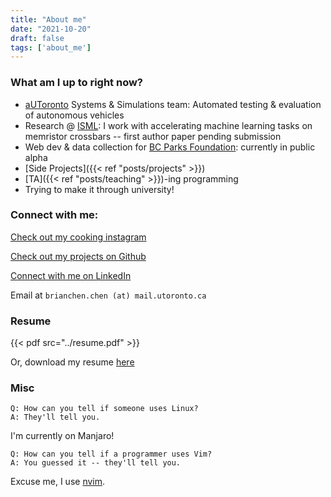 ```yaml
---
title: "About me"
date: "2021-10-20"
draft: false
tags: ['about_me']
---
```


### What am I up to right now?

- [aUToronto](https://www.autodrive.utoronto.ca/) Systems & Simulations team: Automated testing & evaluation of autonomous vehicles
- Research @ [ISML](https://www.eecg.utoronto.ca/~roman/): I work with accelerating machine learning tasks on memristor crossbars -- first author paper pending submission
- Web dev & data collection for [BC Parks Foundation](https://bcparksfoundation.ca/): currently in public alpha
- [Side Projects]({{< ref "posts/projects" >}})
- [TA]({{< ref "posts/teaching" >}})-ing programming
- Trying to make it through university!

###  Connect with me:

[Check out my cooking instagram](https://instagram.com/brianschicken)

[Check out my projects on Github](https://github.com/ihasdapie)

[Connect with me on LinkedIn](https://linkedin.com/in/brianchen28914)

Email at `brianchen.chen (at) mail.utoronto.ca`


### Resume
{{< pdf src="../resume.pdf" >}}

Or, download my resume [here](../resume.pdf)


### Misc

```
Q: How can you tell if someone uses Linux?
A: They'll tell you.
```
I'm currently on Manjaro!

```
Q: How can you tell if a programmer uses Vim?
A: You guessed it -- they'll tell you.
```
Excuse me, I use [nvim](https://github.com/ihasdapie/dotfiles).



